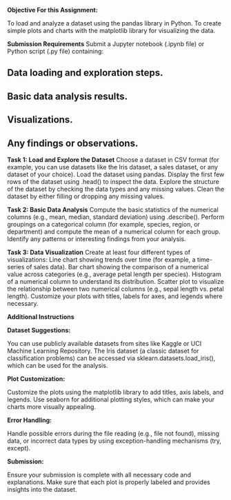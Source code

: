 **Objective For this Assignment:**

To load and analyze a dataset using the pandas library in Python.
To create simple plots and charts with the matplotlib library for visualizing the data.



**Submission Requirements**
Submit a Jupyter notebook (.ipynb file) or Python script (.py file) containing:
## Data loading and exploration steps.
## Basic data analysis results.
## Visualizations.
## Any findings or observations.

**Task 1: Load and Explore the Dataset**
Choose a dataset in CSV format (for example, you can use datasets like the Iris dataset, a sales dataset, or any dataset of your choice).
Load the dataset using pandas.
Display the first few rows of the dataset using .head() to inspect the data.
Explore the structure of the dataset by checking the data types and any missing values.
Clean the dataset by either filling or dropping any missing values.

**Task 2: Basic Data Analysis**
Compute the basic statistics of the numerical columns (e.g., mean, median, standard deviation) using .describe().
Perform groupings on a categorical column (for example, species, region, or department) and compute the mean of a numerical column for each group.
Identify any patterns or interesting findings from your analysis.

**Task 3: Data Visualization**
Create at least four different types of visualizations:
Line chart showing trends over time (for example, a time-series of sales data).
Bar chart showing the comparison of a numerical value across categories (e.g., average petal length per species).
Histogram of a numerical column to understand its distribution.
Scatter plot to visualize the relationship between two numerical columns (e.g., sepal length vs. petal length).
Customize your plots with titles, labels for axes, and legends where necessary.



**Additional Instructions**

**Dataset Suggestions:**

You can use publicly available datasets from sites like Kaggle or UCI Machine Learning Repository.
The Iris dataset (a classic dataset for classification problems) can be accessed via sklearn.datasets.load_iris(), which can be used for the analysis.

**Plot Customization:**

Customize the plots using the matplotlib library to add titles, axis labels, and legends.
Use seaborn for additional plotting styles, which can make your charts more visually appealing.

**Error Handling:**

Handle possible errors during the file reading (e.g., file not found), missing data, or incorrect data types by using exception-handling mechanisms (try, except).

**Submission:**

Ensure your submission is complete with all necessary code and explanations. Make sure that each plot is properly labeled and provides insights into the dataset.
